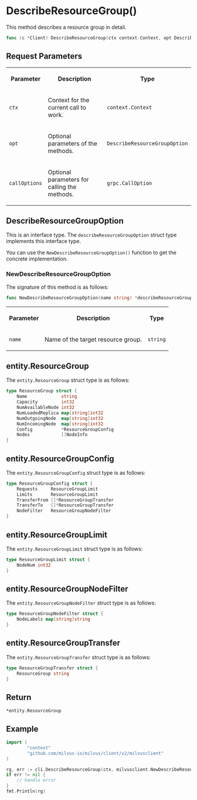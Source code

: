 # DescribeResourceGroup()

This method describes a resource group in detail.

```go
func (c *Client) DescribeResourceGroup(ctx context.Context, opt DescribeResourceGroupOption, callOptions ...grpc.CallOption) (*entity.ResourceGroup, error)
```

## Request Parameters

<table>
   <tr>
     <th><p>Parameter</p></th>
     <th><p>Description</p></th>
     <th><p>Type</p></th>
   </tr>
   <tr>
     <td><p><code>ctx</code></p></td>
     <td><p>Context for the current call to work.</p></td>
     <td><p><code>context.Context</code></p></td>
   </tr>
   <tr>
     <td><p><code>opt</code></p></td>
     <td><p>Optional parameters of the methods.</p></td>
     <td><p><code>DescribeResourceGroupOption</code></p></td>
   </tr>
   <tr>
     <td><p><code>callOptions</code></p></td>
     <td><p>Optional parameters for calling the methods.</p></td>
     <td><p><code>grpc.CallOption</code></p></td>
   </tr>
</table>

## DescribeResourceGroupOption

This is an interface type. The `describeResourceGroupOption` struct type implements this interface type. 

You can use the `NewDescribeResourceGroupOption()` function to get the concrete implementation.

### NewDescribeResourceGroupOption

The signature of this method is as follows:

```go
func NewDescribeResourceGroupOption(name string) *describeResourceGroupOption
```

<table>
   <tr>
     <th><p>Parameter</p></th>
     <th><p>Description</p></th>
     <th><p>Type</p></th>
   </tr>
   <tr>
     <td><p><code>name</code></p></td>
     <td><p>Name of the target resource group.</p></td>
     <td><p><code>string</code></p></td>
   </tr>
</table>

## entity.ResourceGroup

The `entity.ResourceGroup` struct type is as follows:

```go
type ResourceGroup struct {
    Name             string
    Capacity         int32
    NumAvailableNode int32
    NumLoadedReplica map[string]int32
    NumOutgoingNode  map[string]int32
    NumIncomingNode  map[string]int32
    Config           *ResourceGroupConfig
    Nodes            []NodeInfo
}
```

## entity.ResourceGroupConfig

The `entity.ResourceGroupConfig` struct type is as follows:

```go
type ResourceGroupConfig struct {
    Requests     ResourceGroupLimit
    Limits       ResourceGroupLimit
    TransferFrom []*ResourceGroupTransfer
    TransferTo   []*ResourceGroupTransfer
    NodeFilter   ResourceGroupNodeFilter
}
```

## entity.ResourceGroupLimit

The `entity.ResourceGroupLimit` struct type is as follows:

```go
type ResourceGroupLimit struct {
    NodeNum int32
}
```

## entity.ResourceGroupNodeFilter

The `entity.ResourceGroupNodeFilter` struct type is as follows:

```go
type ResourceGroupNodeFilter struct {
    NodeLabels map[string]string
}
```

## entity.ResourceGroupTransfer

The `entity.ResourceGroupTransfer` struct type is as follows:

```go
type ResourceGroupTransfer struct {
    ResourceGroup string
}
```

## Return

`*entity.ResourceGroup`

## Example

```go
import (
        "context"
        "github.com/milvus-io/milvus/client/v2/milvusclient"
)

rg, err := cli.DescribeResourceGroup(ctx, milvusclient.NewDescribeResourceGroupOption("my_rg"))
if err != nil {
    // handle error
}
fmt.Println(rg)
```

